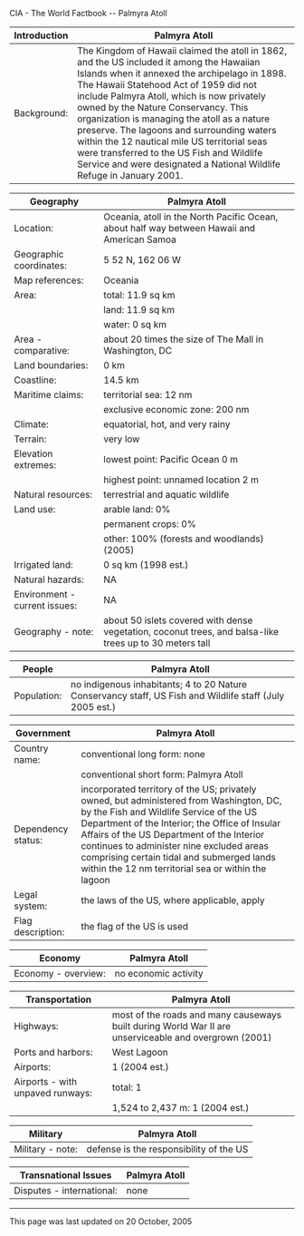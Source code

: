 CIA - The World Factbook -- Palmyra Atoll

| Introduction | Palmyra Atoll |
| --- | --- |
| Background: | The Kingdom of Hawaii claimed the atoll in 1862, and the US included it among the Hawaiian Islands when it annexed the archipelago in 1898. The Hawaii Statehood Act of 1959 did not include Palmyra Atoll, which is now privately owned by the Nature Conservancy. This organization is managing the atoll as a nature preserve. The lagoons and surrounding waters within the 12 nautical mile US territorial seas were transferred to the US Fish and Wildlife Service and were designated a National Wildlife Refuge in January 2001. |

| Geography | Palmyra Atoll |
| --- | --- |
| Location: | Oceania, atoll in the North Pacific Ocean, about half way between Hawaii and American Samoa |
| Geographic coordinates: | 5 52 N, 162 06 W |
| Map references: | Oceania |
| Area: | total: 11.9 sq km |
| | land: 11.9 sq km |
| | water: 0 sq km |
| Area - comparative: | about 20 times the size of The Mall in Washington, DC |
| Land boundaries: | 0 km |
| Coastline: | 14.5 km |
| Maritime claims: | territorial sea: 12 nm |
| | exclusive economic zone: 200 nm |
| Climate: | equatorial, hot, and very rainy |
| Terrain: | very low |
| Elevation extremes: | lowest point: Pacific Ocean 0 m |
| | highest point: unnamed location 2 m |
| Natural resources: | terrestrial and aquatic wildlife |
| Land use: | arable land: 0% |
| | permanent crops: 0% |
| | other: 100% (forests and woodlands) (2005) |
| Irrigated land: | 0 sq km (1998 est.) |
| Natural hazards: | NA |
| Environment - current issues: | NA |
| Geography - note: | about 50 islets covered with dense vegetation, coconut trees, and balsa-like trees up to 30 meters tall |

| People | Palmyra Atoll |
| --- | --- |
| Population: | no indigenous inhabitants; 4 to 20 Nature Conservancy staff, US Fish and Wildlife staff (July 2005 est.) |

| Government | Palmyra Atoll |
| --- | --- |
| Country name: | conventional long form: none |
| | conventional short form: Palmyra Atoll |
| Dependency status: | incorporated territory of the US; privately owned, but administered from Washington, DC, by the Fish and Wildlife Service of the US Department of the Interior; the Office of Insular Affairs of the US Department of the Interior continues to administer nine excluded areas comprising certain tidal and submerged lands within the 12 nm territorial sea or within the lagoon |
| Legal system: | the laws of the US, where applicable, apply |
| Flag description: | the flag of the US is used |

| Economy | Palmyra Atoll |
| --- | --- |
| Economy - overview: | no economic activity |

| Transportation | Palmyra Atoll |
| --- | --- |
| Highways: | most of the roads and many causeways built during World War II are unserviceable and overgrown (2001) |
| Ports and harbors: | West Lagoon |
| Airports: | 1 (2004 est.) |
| Airports - with unpaved runways: | total: 1 |
| | 1,524 to 2,437 m: 1 (2004 est.) |

| Military | Palmyra Atoll |
| --- | --- |
| Military - note: | defense is the responsibility of the US |

| Transnational Issues | Palmyra Atoll |
| --- | --- |
| Disputes - international: | none |

---
This page was last updated on 20 October, 2005                       